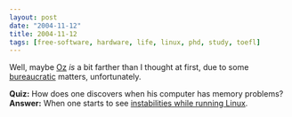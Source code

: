```yaml
---
layout: post
date: "2004-11-12"
title: 2004-11-12
tags: [free-software, hardware, life, linux, phd, study, toefl]
---
```

Well, maybe [Oz](http://www.cs.newcastle.edu.au/~nbi/) *is* a bit
farther than I thought at first, due to some
[bureaucratic](http://www.toefl.org/) matters, unfortunately.

**Quiz:** How does one discovers when his computer has memory
problems?
**Answer:** When one starts to see
[instabilities while running Linux](http://lkml.org/lkml/2004/11/7/96).


